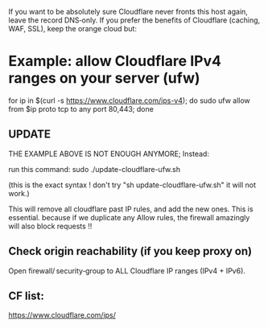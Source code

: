 If you want to be absolutely sure Cloudflare never fronts this host again, leave the record DNS‑only. If you prefer the benefits of Cloudflare (caching, WAF, SSL), keep the orange cloud but:

# Example: allow Cloudflare IPv4 ranges on your server (ufw)
for ip in $(curl -s https://www.cloudflare.com/ips-v4); do sudo ufw allow from $ip proto tcp to any port 80,443; done

## UPDATE
THE EXAMPLE ABOVE IS NOT ENOUGH ANYMORE; Instead:

run this command:
    sudo ./update-cloudflare-ufw.sh 

(this is the exact syntax ! don't try "sh update-cloudflare-ufw.sh" it will not work.)

This will remove all cloudflare past IP rules, and add the new ones.
This is essential. because if we duplicate any Allow rules, the firewall amazingly will also block requests !!

## Check origin reachability (if you keep proxy on)	

Open firewall/ security‑group to ALL Cloudflare IP ranges (IPv4 + IPv6).	

## CF list:

https://www.cloudflare.com/ips/


